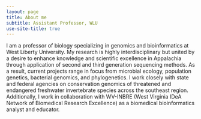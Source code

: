 ```yaml
---
layout: page
title: About me
subtitle: Assistant Professor, WLU
use-site-title: true
---
```


I am a professor of biology specializing in genomics and bioinformatics at West Liberty University. My research is highly interdisciplinary but united by a desire to enhance knowledge and scientific excellence in Appalachia through application of second and third generation sequencing methods. As a result, current projects range in focus from microbial ecology, population genetics, bacterial genomics, and phylogenetics. I work closely with state and federal agencies on conservation genomics of threatened and endangered freshwater invertebrate species across the southeast region. Additionally, I work in collaboration with WV-INBRE (West Virginia IDeA Network of Biomedical Research Excellence) as a biomedical bioinformatics analyst and educator. 

